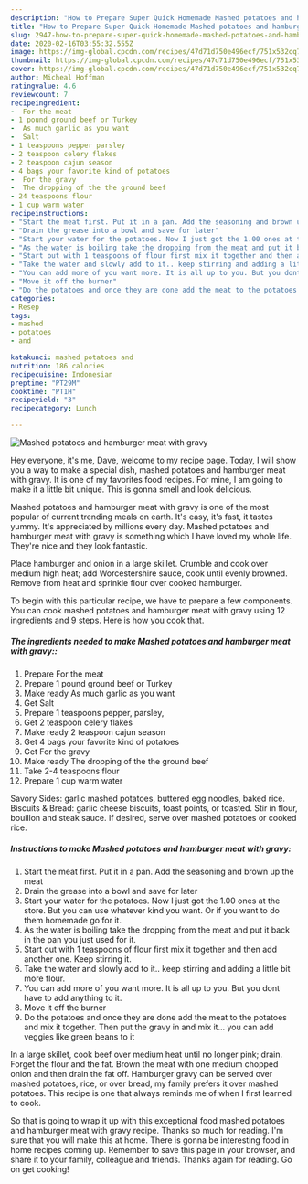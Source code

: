 ```yaml
---
description: "How to Prepare Super Quick Homemade Mashed potatoes and hamburger meat with gravy"
title: "How to Prepare Super Quick Homemade Mashed potatoes and hamburger meat with gravy"
slug: 2947-how-to-prepare-super-quick-homemade-mashed-potatoes-and-hamburger-meat-with-gravy
date: 2020-02-16T03:55:32.555Z
image: https://img-global.cpcdn.com/recipes/47d71d750e496ecf/751x532cq70/mashed-potatoes-and-hamburger-meat-with-gravy-recipe-main-photo.jpg
thumbnail: https://img-global.cpcdn.com/recipes/47d71d750e496ecf/751x532cq70/mashed-potatoes-and-hamburger-meat-with-gravy-recipe-main-photo.jpg
cover: https://img-global.cpcdn.com/recipes/47d71d750e496ecf/751x532cq70/mashed-potatoes-and-hamburger-meat-with-gravy-recipe-main-photo.jpg
author: Micheal Hoffman
ratingvalue: 4.6
reviewcount: 7
recipeingredient:
-  For the meat
- 1 pound ground beef or Turkey
-  As much garlic as you want
-  Salt
- 1 teaspoons pepper parsley
- 2 teaspoon celery flakes
- 2 teaspoon cajun season
- 4 bags your favorite kind of potatoes
-  For the gravy
-  The dropping of the the ground beef
- 24 teaspoons flour
- 1 cup warm water
recipeinstructions:
- "Start the meat first. Put it in a pan. Add the seasoning and brown up the meat"
- "Drain the grease into a bowl and save for later"
- "Start your water for the potatoes. Now I just got the 1.00 ones at the store. But you can use whatever kind you want. Or if you want to do them homemade go for it."
- "As the water is boiling take the dropping from the meat and put it back in the pan you just used for it."
- "Start out with 1 teaspoons of flour first mix it together and then add another one. Keep stirring it."
- "Take the water and slowly add to it.. keep stirring and adding a little bit more flour."
- "You can add more of you want more. It is all up to you. But you dont have to add anything to it."
- "Move it off the burner"
- "Do the potatoes and once they are done add the meat to the potatoes and mix it together. Then put the gravy in and mix it... you can add veggies like green beans to it"
categories:
- Resep
tags:
- mashed
- potatoes
- and

katakunci: mashed potatoes and
nutrition: 186 calories
recipecuisine: Indonesian
preptime: "PT29M"
cooktime: "PT1H"
recipeyield: "3"
recipecategory: Lunch

---
```



![Mashed potatoes and hamburger meat with gravy](https://img-global.cpcdn.com/recipes/47d71d750e496ecf/751x532cq70/mashed-potatoes-and-hamburger-meat-with-gravy-recipe-main-photo.jpg)

Hey everyone, it's me, Dave, welcome to my recipe page. Today, I will show you a way to make a special dish, mashed potatoes and hamburger meat with gravy. It is one of my favorites food recipes. For mine, I am going to make it a little bit unique. This is gonna smell and look delicious.

Mashed potatoes and hamburger meat with gravy is one of the most popular of current trending meals on earth. It's easy, it's fast, it tastes yummy. It's appreciated by millions every day. Mashed potatoes and hamburger meat with gravy is something which I have loved my whole life. They're nice and they look fantastic.

Place hamburger and onion in a large skillet. Crumble and cook over medium high heat; add Worcestershire sauce, cook until evenly browned. Remove from heat and sprinkle flour over cooked hamburger.


To begin with this particular recipe, we have to prepare a few components. You can cook mashed potatoes and hamburger meat with gravy using 12 ingredients and 9 steps. Here is how you cook that.

##### The ingredients needed to make Mashed potatoes and hamburger meat with gravy::

1. Prepare  For the meat
1. Prepare 1 pound ground beef or Turkey
1. Make ready  As much garlic as you want
1. Get  Salt
1. Prepare 1 teaspoons pepper, parsley,
1. Get 2 teaspoon celery flakes
1. Make ready 2 teaspoon cajun season
1. Get 4 bags your favorite kind of potatoes
1. Get  For the gravy
1. Make ready  The dropping of the the ground beef
1. Take 2-4 teaspoons flour
1. Prepare 1 cup warm water


Savory Sides: garlic mashed potatoes, buttered egg noodles, baked rice. Biscuits &amp; Bread: garlic cheese biscuits, toast points, or toasted. Stir in flour, bouillon and steak sauce. If desired, serve over mashed potatoes or cooked rice. 

##### Instructions to make Mashed potatoes and hamburger meat with gravy:

1. Start the meat first. Put it in a pan. Add the seasoning and brown up the meat
1. Drain the grease into a bowl and save for later
1. Start your water for the potatoes. Now I just got the 1.00 ones at the store. But you can use whatever kind you want. Or if you want to do them homemade go for it.
1. As the water is boiling take the dropping from the meat and put it back in the pan you just used for it.
1. Start out with 1 teaspoons of flour first mix it together and then add another one. Keep stirring it.
1. Take the water and slowly add to it.. keep stirring and adding a little bit more flour.
1. You can add more of you want more. It is all up to you. But you dont have to add anything to it.
1. Move it off the burner
1. Do the potatoes and once they are done add the meat to the potatoes and mix it together. Then put the gravy in and mix it... you can add veggies like green beans to it


In a large skillet, cook beef over medium heat until no longer pink; drain. Forget the flour and the fat. Brown the meat with one medium chopped onion and then drain the fat off. Hamburger gravy can be served over mashed potatoes, rice, or over bread, my family prefers it over mashed potatoes. This recipe is one that always reminds me of when I first learned to cook. 

So that is going to wrap it up with this exceptional food mashed potatoes and hamburger meat with gravy recipe. Thanks so much for reading. I'm sure that you will make this at home. There is gonna be interesting food in home recipes coming up. Remember to save this page in your browser, and share it to your family, colleague and friends. Thanks again for reading. Go on get cooking!
